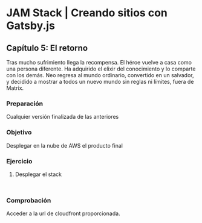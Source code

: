 # JAM Stack | Creando sitios con Gatsby.js

## Capítulo 5: El retorno
Tras mucho sufrimiento llega la recompensa. El héroe vuelve a casa como una persona diferente. Ha adquirido el elixir del conocimiento y lo comparte con los demás.
Neo regresa al mundo ordinario, convertido en un salvador, y decidido a mostrar a todos un nuevo mundo sin reglas ni límites, fuera de Matrix.

### Preparación

Cualquier versión finalizada de las anteriores

### Objetivo

Desplegar en la nube de AWS el producto final

### Ejercicio

1. Desplegar el stack
````


````

### Comprobación

Acceder a la url de cloudfront proporcionada.